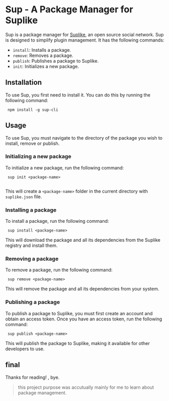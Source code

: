 # Sup - A Package Manager for Suplike

Sup is a package manager for [Suplike](https://github.com/bethropolis/suplike-social-website), an open source social network. 
Sup is designed to simplify plugin management. It has the following commands:

- `install`: Installs a package.
- `remove`: Removes a package.
- `publish`: Publishes a package to Suplike.
- `init`: Initializes a new package.

## Installation

To use Sup, you first need to install it. You can do this by running the following command:

```
 npm install -g sup-cli
```


## Usage

To use Sup, you must navigate to the directory of the package you wish to install, remove or publish.

### Initializing a new package

To initialize a new package, run the following command:
```
 sup init <package-name>
 
 ```
 
This will create a `<package-name>` folder in the current directory with `suplike.json` file.


### Installing a package

To install a package, run the following command:
```
 sup install <package-name>
```


This will download the package and all its dependencies from the Suplike registry and install them.

### Removing a package

To remove a package, run the following command:
```
 sup remove <package-name>
 ```
 
 
This will remove the package and all its dependencies from your system.

### Publishing a package

To publish a package to Suplike, you must first create an account and obtain an access token. Once you have an access token, run the following command:

```
 sup publish <package-name>
```

This will publish the package to Suplike, making it available for other developers to use.

## final
Thanks for reading! , bye.


> this project purpose was accutually mainly for me to learn about package management.


